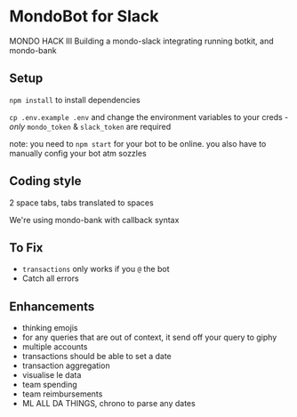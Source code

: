 # MondoBot for Slack
MONDO HACK III
Building a mondo-slack integrating running botkit, and mondo-bank

## Setup
`npm install` to install dependencies

`cp .env.example .env` and change the environment variables to your creds - *only* `mondo_token` & `slack_token` are required

note: you need to `npm start` for your bot to be online. you also have to manually config your bot atm sozzles


## Coding style
2 space tabs, tabs translated to spaces

We're using mondo-bank with callback syntax

## To Fix
- `transactions` only works if you `@` the bot
- Catch all errors

## Enhancements
- thinking emojis
- for any queries that are out of context, it send off your query to giphy
- multiple accounts
- transactions should be able to set a date
- transaction aggregation
- visualise le data
- team spending
- team reimbursements
- ML ALL DA THINGS, chrono to parse any dates